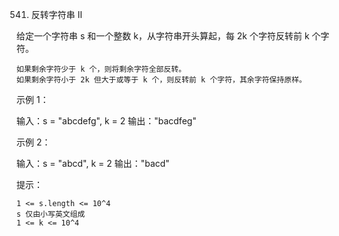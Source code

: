 541. 反转字符串 II

给定一个字符串 s 和一个整数 k，从字符串开头算起，每 2k 个字符反转前 k 个字符。

    如果剩余字符少于 k 个，则将剩余字符全部反转。
    如果剩余字符小于 2k 但大于或等于 k 个，则反转前 k 个字符，其余字符保持原样。

 

示例 1：

输入：s = "abcdefg", k = 2
输出："bacdfeg"

示例 2：

输入：s = "abcd", k = 2
输出："bacd"

 

提示：

    1 <= s.length <= 10^4
    s 仅由小写英文组成
    1 <= k <= 10^4


